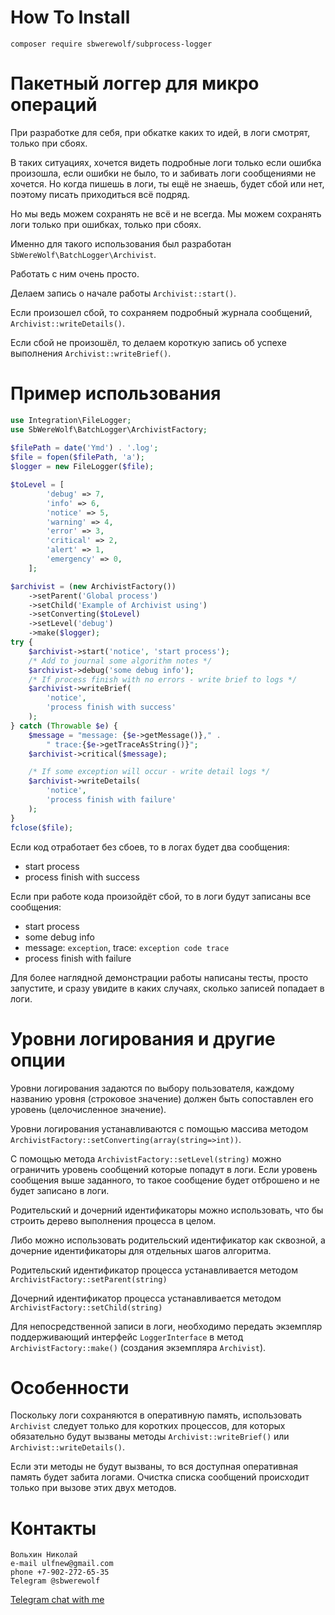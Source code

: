 # How To Install
`composer require sbwerewolf/subprocess-logger`

# Пакетный логгер для микро операций
При разработке для себя, при обкатке каких то идей, в логи смотрят,
только при сбоях.

В таких ситуациях, хочется видеть подробные логи только если ошибка
произошла, если ошибки не было, то и забивать логи сообщениями не
хочется. Но когда пишешь в логи, ты ещё не знаешь, будет сбой или нет,
поэтому писать приходиться всё подряд.

Но мы ведь можем сохранять не всё и не всегда. Мы можем сохранять логи
только при ошибках, только при сбоях.

Именно для такого использования был разработан
`SbWereWolf\BatchLogger\Archivist`.

Работать с ним очень просто.

Делаем запись о начале работы `Archivist::start()`.

Если произошел сбой, то сохраняем подробный журнала сообщений, 
`Archivist::writeDetails()`.

Если сбой не произошёл, то делаем короткую запись об успехе выполнения
`Archivist::writeBrief()`.

# Пример использования

```php
use Integration\FileLogger;
use SbWereWolf\BatchLogger\ArchivistFactory;
     
$filePath = date('Ymd') . '.log';
$file = fopen($filePath, 'a');        
$logger = new FileLogger($file);

$toLevel = [
        'debug' => 7,
        'info' => 6,
        'notice' => 5,
        'warning' => 4,
        'error' => 3,
        'critical' => 2,
        'alert' => 1,
        'emergency' => 0,
    ];

$archivist = (new ArchivistFactory())
    ->setParent('Global process')
    ->setChild('Example of Archivist using')
    ->setConverting($toLevel)
    ->setLevel('debug')
    ->make($logger);        
try {
    $archivist->start('notice', 'start process');
    /* Add to journal some algorithm notes */
    $archivist->debug('some debug info');
    /* If process finish with no errors - write brief to logs */
    $archivist->writeBrief(
        'notice', 
        'process finish with success'
    );
} catch (Throwable $e) {
    $message = "message: {$e->getMessage()}," .
        " trace:{$e->getTraceAsString()}";
    $archivist->critical($message);

    /* If some exception will occur - write detail logs */
    $archivist->writeDetails(
        'notice',
        'process finish with failure'
    );
}
fclose($file);
```
Если код отработает без сбоев, то в логах будет два сообщения:
- start process
- process finish with success

Если при работе кода произойдёт сбой, то в логи будут записаны все
сообщения:
- start process
- some debug info
- message: `exception`, trace: `exception code trace`
- process finish with failure

Для более наглядной демонстрации работы написаны тесты, просто
запустите, и сразу увидите в каких случаях, сколько записей попадает в
логи.

# Уровни логирования и другие опции
Уровни логирования задаются по выбору пользователя, каждому названию
уровня (строковое значение) должен быть сопоставлен его уровень 
(целочисленное значение).

Уровни логирования устанавливаются с помощью массива методом
`ArchivistFactory::setConverting(array(string=>int))`.

С помощью метода `ArchivistFactory::setLevel(string)` можно
ограничить уровень сообщений которые попадут в логи. Если уровень
сообщения выше заданного, то такое сообщение будет отброшено и не
будет записано в логи.

Родительский и дочерний идентификаторы можно использовать, что бы
строить дерево выполнения процесса в целом.

Либо можно использовать родительский идентификатор как сквозной, а
дочерние идентификаторы для отдельных шагов алгоритма.

Родительский идентификатор процесса устанавливается методом
`ArchivistFactory::setParent(string)`

Дочерний идентификатор процесса устанавливается методом
`ArchivistFactory::setChild(string)`

Для непосредственной записи в логи, необходимо передать экземпляр
поддерживающий интерфейс `LoggerInterface` в метод
`ArchivistFactory::make()` (создания экземпляра `Archivist`).

# Особенности
Поскольку логи сохраняются в оперативную память, использовать
`Archivist` следует только для коротких процессов, для которых
обязательно будут вызваны методы `Archivist::writeBrief()` или
`Archivist::writeDetails()`.

Если эти методы не будут вызваны, то вся доступная оперативная память
будет забита логами. Очистка списка сообщений происходит только при
вызове этих двух методов.
# Контакты
```
Вольхин Николай
e-mail ulfnew@gmail.com
phone +7-902-272-65-35
Telegram @sbwerewolf
```

[Telegram chat with me](https://t.me/SbWereWolf) 